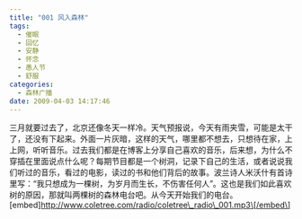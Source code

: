 ```yaml
---
title: "001 风入森林"
tags:
  - 催眠
  - 回忆
  - 安静
  - 怀念
  - 愚人节
  - 舒服
categories:
  - 森林广播
date: 2009-04-03 14:17:46
---
```


三月就要过去了，北京还像冬天一样冷。天气预报说，今天有雨夹雪，可能是太干了，还没有下起来。外面一片灰暗，这样的天气，哪里都不想去，只想待在家，上上网，听听音乐。过去我们都是在博客上分享自己喜欢的音乐，后来想，为什么不穿插在里面说点什么呢？每期节目都是一个树洞，记录下自己的生活，或者说说我们听过的音乐，看过的电影，读过的书和他们背后的故事。波兰诗人米沃什有首诗里写：“我只想成为一棵树，为岁月而生长，不伤害任何人”。这也是我们如此喜欢树的原因，那就叫两棵树的森林电台吧。从今天开始我们的电台。   \[embed\]http://www.coletree.com/radio/coletree\_radio\_001.mp3\[/embed\]